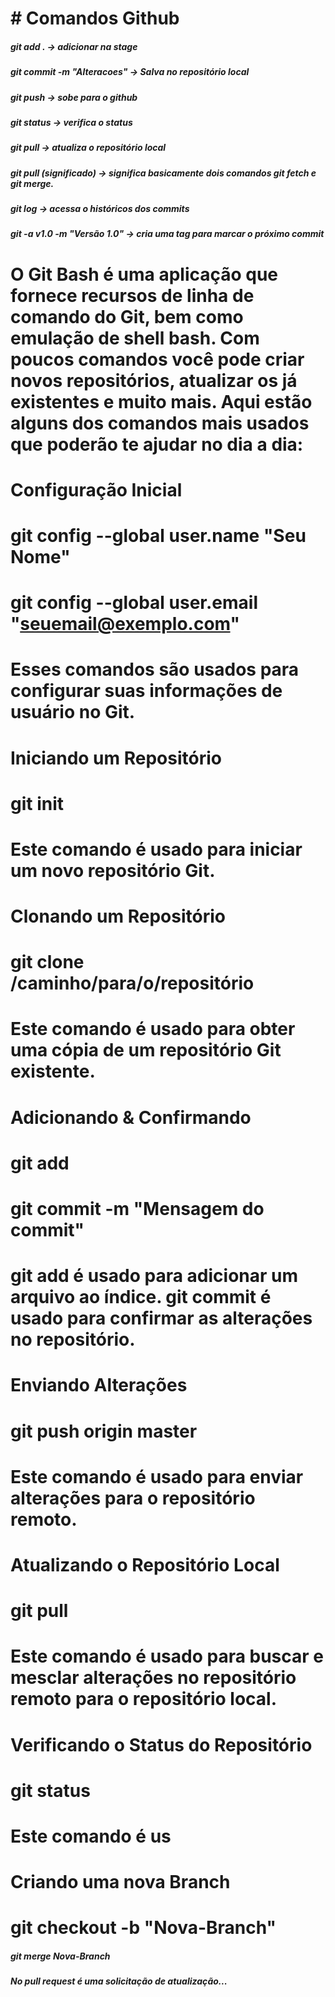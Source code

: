 # # Comandos Github

##### git add . -> adicionar na stage
##### git commit -m "Alteracoes" -> Salva no repositório local
##### git push -> sobe para o github
##### git status -> verifica o status
##### git pull -> atualiza o repositório local
##### git pull (significado) -> significa basicamente dois comandos git fetch e git merge.
##### git log -> acessa o históricos dos commits
##### git -a v1.0 -m "Versão 1.0" -> cria uma tag para marcar o próximo commit

# O Git Bash é uma aplicação que fornece recursos de linha de comando do Git, bem como emulação de shell bash. Com poucos comandos você pode criar novos repositórios, atualizar os já existentes e muito mais. Aqui estão alguns dos comandos mais usados que poderão te ajudar no dia a dia:

# Configuração Inicial
# git config --global user.name "Seu Nome"
# git config --global user.email "seuemail@exemplo.com"
# Esses comandos são usados para configurar suas informações de usuário no Git.


# Iniciando um Repositório
# git init
# Este comando é usado para iniciar um novo repositório Git.


# Clonando um Repositório
# git clone /caminho/para/o/repositório
# Este comando é usado para obter uma cópia de um repositório Git existente.


# Adicionando & Confirmando
# git add
# git commit -m "Mensagem do commit"
# git add é usado para adicionar um arquivo ao índice. git commit é usado para confirmar as alterações no repositório.


# Enviando Alterações
# git push origin master
# Este comando é usado para enviar alterações para o repositório remoto.


# Atualizando o Repositório Local
# git pull
# Este comando é usado para buscar e mesclar alterações no repositório remoto para o repositório local.


# Verificando o Status do Repositório
# git status
# Este comando é us


# Criando uma nova Branch
# git checkout -b "Nova-Branch"

##### git merge Nova-Branch 

##### No pull request é uma solicitação de atualização...

